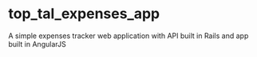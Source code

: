 # top_tal_expenses_app
A simple expenses tracker web application with API built in Rails and app built in AngularJS
